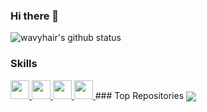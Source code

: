### Hi there 👋

![wavyhair's github status](https://github-readme-stats.vercel.app/api?username=wavyhair&show_icons=true&count_private=true&&hide=stars&theme=cobalt)

### Skills

<a href="https://github.com/wavyhair">
  <img width="30" heigth="30" src="https://cdn.jsdelivr.net/gh/devicons/devicon/icons/react/react-original.svg" />
</a>
<a href="https://github.com/wavyhair">
  <img width="30" heigth="30" src="https://cdn.jsdelivr.net/gh/devicons/devicon/icons/typescript/typescript-original.svg" />
</a>
<a href="https://github.com/wavyhair">
  <img width="30" heigth="30" src="https://cdn.jsdelivr.net/gh/devicons/devicon/icons/javascript/javascript-original.svg" />
</a>
<a href="https://github.com/wavyhair">
  <img width="30" heigth="30" src="https://avatars.githubusercontent.com/u/6128107?s=200&v=4" />
</a>
### Top Repositories

<a href="https://github.com/wavyhair/fleet-dark">
  <img align="center" src="https://github-readme-stats.vercel.app/api/pin/?username=wavyhair&repo=fleet-dark&theme=cobalt" />
</a>
<!--
**wavyhair/wavyhair** is a ✨ _special_ ✨ repository because its `README.md` (this file) appears on your GitHub profile.

Here are some ideas to get you started:

- 🔭 I’m currently working on ...
- 🌱 I’m currently learning ...
- 👯 I’m looking to collaborate on ...
- 🤔 I’m looking for help with ...
- 💬 Ask me about ...
- 📫 How to reach me: ...
- 😄 Pronouns: ...
- ⚡ Fun fact: ...
-->
